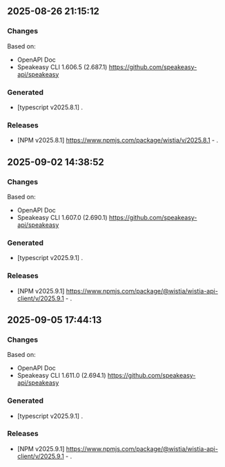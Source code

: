 

## 2025-08-26 21:15:12
### Changes
Based on:
- OpenAPI Doc  
- Speakeasy CLI 1.606.5 (2.687.1) https://github.com/speakeasy-api/speakeasy
### Generated
- [typescript v2025.8.1] .
### Releases
- [NPM v2025.8.1] https://www.npmjs.com/package/wistia/v/2025.8.1 - .

## 2025-09-02 14:38:52
### Changes
Based on:
- OpenAPI Doc  
- Speakeasy CLI 1.607.0 (2.690.1) https://github.com/speakeasy-api/speakeasy
### Generated
- [typescript v2025.9.1] .
### Releases
- [NPM v2025.9.1] https://www.npmjs.com/package/@wistia/wistia-api-client/v/2025.9.1 - .

## 2025-09-05 17:44:13
### Changes
Based on:
- OpenAPI Doc  
- Speakeasy CLI 1.611.0 (2.694.1) https://github.com/speakeasy-api/speakeasy
### Generated
- [typescript v2025.9.1] .
### Releases
- [NPM v2025.9.1] https://www.npmjs.com/package/@wistia/wistia-api-client/v/2025.9.1 - .
